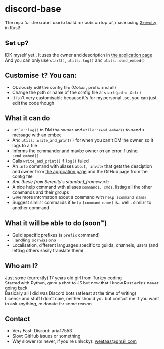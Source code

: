 # discord-base
The repo for the crate I use to build my bots on top of, made using [Serenity](https://github.com/serenity-rs/serenity) in Rust!  

## Set up?
IDK myself yet..
It uses the owner and description in [the application page](https://discord.com/developers/applications)
And you can only use `start()`, `utils::log()` and `utils::send_embed()`

## Customise it? You can:
- Obviously edit the config file (Colour, prefix and all)
- Change the path or name of the config file at `start(path: &str)`
- It isn't very customisable because it's for my personal use, you can just edit the code though

## What it can do
- `utils::log()` to DM the owner and `utils::send_embed()` to send a message with an embed
- And `utils::write_and_print()` for when you can't DM the owner, so it logs to a file
- Informs the commander and maybe owner on an error if using `send_embed()`
- Calls `write_and_print()` if `log()` failed
- An `info` command with aliases `about, invite` that gets the desciption and owner from [the application page](https://discord.com/developers/applications) and the GitHub page from the config file
- *And these from Serenity's standard_framework:*
- A nice help command with aliases `commands, cmds`, listing all the other commands and their groups
- Give more information about a command with `help [command name]`
- Suggest similar commands if `help [command name]` is.. well.. similar to another command

## What it will be able to do (soon™)
- Guild specific prefixes (a `prefix` command)
- Handling permissions
- Localisation, different languages specific to guilds, channels, users (and letting others easily translate them)

## Who am I?
Just some (currently) 17 years old girl from Turkey coding  
Started with Python, gave a shot to JS but now that I know Rust exists never going back  
Basically all I did was Discord bots (at least at the time of writing)  
License and stuff I don't care, neither should you but contact me if you want to ask anything, or donate for some reason

## Contact
- Very Fast: Discord: aria#7553
- Slow: GitHub issues or something
- Way slower (or never, if you're unlucky): wentaas@gmail.com
